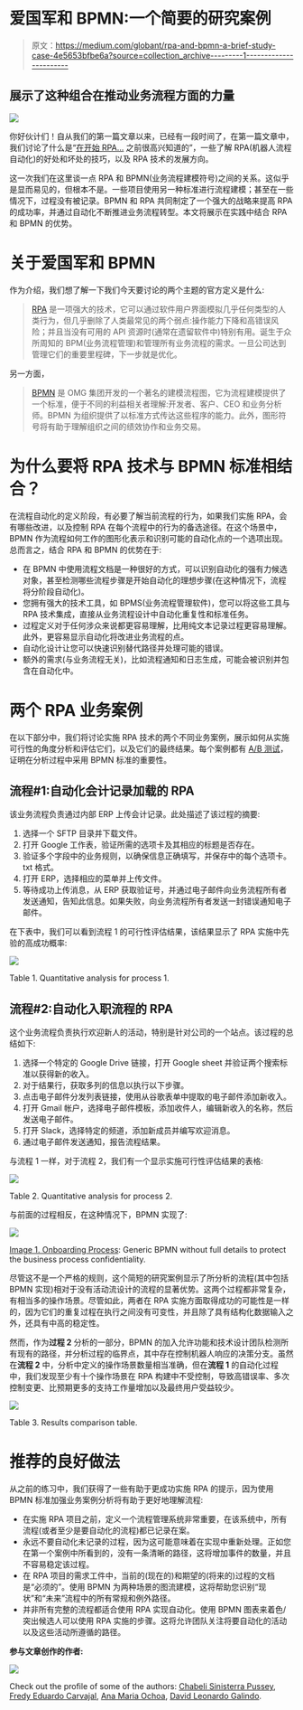 # 爱国军和 BPMN:一个简要的研究案例

> 原文：<https://medium.com/globant/rpa-and-bpmn-a-brief-study-case-4e5653bfbe6a?source=collection_archive---------1----------------------->

## 展示了这种组合在推动业务流程方面的力量

![](img/796259eb883fe77162d81c9e75edb132.png)

你好伙计们！自从我们的第一篇文章以来，已经有一段时间了，在第一篇文章中，我们讨论了什么是“[在开始 RPA…](/globant/nice-to-know-before-start-with-rpa-e80416f25860) 之前很高兴知道的”，一些了解 RPA(机器人流程自动化)的好处和坏处的技巧，以及 RPA 技术的发展方向。

这一次我们在这里谈一点 RPA 和 BPMN(业务流程建模符号)之间的关系。这似乎是显而易见的，但根本不是。一些项目使用另一种标准进行流程建模；甚至在一些情况下，过程没有被记录。BPMN 和 RPA 共同制定了一个强大的战略来提高 RPA 的成功率，并通过自动化不断推进业务流程转型。本文将展示在实践中结合 RPA 和 BPMN 的优势。

# 关于爱国军和 BPMN

作为介绍，我们想了解一下我们今天要讨论的两个主题的官方定义是什么:

> [RPA](https://www.uipath.com/rpa/robotic-process-automation) 是一项强大的技术，它可以通过软件用户界面模拟几乎任何类型的人类行为，但几乎删除了人类最常见的两个弱点:操作能力下降和高错误风险；并且当没有可用的 API 资源时(通常在遗留软件中)特别有用。诞生于众所周知的 BPM(业务流程管理)和管理所有业务流程的需求。一旦公司达到管理它们的重要里程碑，下一步就是优化。

另一方面，

> [BPMN](https://www.bpmn.org/) 是 OMG 集团开发的一个著名的建模流程图，它为流程建模提供了一个标准，便于不同的利益相关者理解:开发者、客户、CEO 和业务分析师。BPMN 为组织提供了以标准方式传达这些程序的能力。此外，图形符号将有助于理解组织之间的绩效协作和业务交易。

# 为什么要将 RPA 技术与 BPMN 标准相结合？

在流程自动化的定义阶段，有必要了解当前流程的行为，如果我们实施 RPA，会有哪些改进，以及控制 RPA 在每个流程中的行为的备选途径。在这个场景中，BPMN 作为流程如何工作的图形化表示和识别可能的自动化点的一个选项出现。总而言之，结合 RPA 和 BPMN 的优势在于:

*   在 BPMN 中使用流程文档是一种很好的方式，可以识别自动化的强有力候选对象，甚至检测哪些流程步骤是开始自动化的理想步骤(在这种情况下，流程将分阶段自动化)。
*   您拥有强大的技术工具，如 BPMS(业务流程管理软件)，您可以将这些工具与 RPA 技术集成，直接从业务流程设计中自动化重复性和标准任务。
*   过程定义对于任何涉众来说都更容易理解，比用纯文本记录过程更容易理解。此外，更容易显示自动化将改进业务流程的点。
*   自动化设计让您可以快速识别替代路径并处理可能的错误。
*   额外的需求(与业务流程无关)，比如流程通知和日志生成，可能会被识别并包含在自动化中。

# 两个 RPA 业务案例

在以下部分中，我们将讨论实施 RPA 技术的两个不同业务案例，展示如何从实施可行性的角度分析和评估它们，以及它们的最终结果。每个案例都有 [A/B 测试](https://hbr.org/2017/06/a-refresher-on-ab-testing)，证明在分析过程中采用 BPMN 标准的重要性。

## 流程#1:自动化会计记录加载的 RPA

该业务流程负责通过内部 ERP 上传会计记录。此处描述了该过程的摘要:

1.  选择一个 SFTP 目录并下载文件。
2.  打开 Google 工作表，验证所需的选项卡及其相应的标题是否存在。
3.  验证多个字段中的业务规则，以确保信息正确填写，并保存中的每个选项卡。txt 格式。
4.  打开 ERP，选择相应的菜单并上传文件。
5.  等待成功上传消息，从 ERP 获取验证号，并通过电子邮件向业务流程所有者发送通知，告知此信息。如果失败，向业务流程所有者发送一封错误通知电子邮件。

在下表中，我们可以看到流程 1 的可行性评估结果，该结果显示了 RPA 实施中先验的高成功概率:

![](img/8ef13e8ae3a344622760dfbf16483daf.png)

Table 1\. Quantitative analysis for process 1.

## 流程#2:自动化入职流程的 RPA

这个业务流程负责执行欢迎新人的活动，特别是针对公司的一个站点。该过程的总结如下:

1.  选择一个特定的 Google Drive 链接，打开 Google sheet 并验证两个搜索标准以获得新的收入。
2.  对于结果行，获取多列的信息以执行以下步骤。
3.  点击电子邮件分发列表链接，使用从谷歌表单中提取的电子邮件添加新收入。
4.  打开 Gmail 帐户，选择电子邮件模板，添加收件人，编辑新收入的名称，然后发送电子邮件。
5.  打开 Slack，选择特定的频道，添加新成员并编写欢迎消息。
6.  通过电子邮件发送通知，报告流程结果。

与流程 1 一样，对于流程 2，我们有一个显示实施可行性评估结果的表格:

![](img/efded89eaa4c0b64cad4d4f44861d1a7.png)

Table 2\. Quantitative analysis for process 2.

与前面的过程相反，在这种情况下，BPMN 实现了:

![](img/63e760c4120b0b1356e4c5c9825c7994.png)

[Image 1\. Onboarding Process](https://drive.google.com/file/d/1VckfwdCex-tb7V1Wr-oEQkyh8BVcWd-2/view?usp=sharing): Generic BPMN without full details to protect the business process confidentiality.

尽管这不是一个严格的规则，这个简短的研究案例显示了所分析的流程(其中包括 BPMN 实现)相对于没有活动流设计的流程的显著优势。这两个过程都非常复杂，有相当多的操作场景。尽管如此，两者在 RPA 实施方面取得成功的可能性是一样的，因为它们的重复过程在执行之间没有可变性，并且除了具有结构化数据输入之外，还具有中高的稳定性。

然而，作为**过程 2** 分析的一部分，BPMN 的加入允许功能和技术设计团队检测所有现有的路径，并分析过程的临界点，其中存在控制机器人响应的决策分支。虽然在**流程 2** 中，分析中定义的操作场景数量相当准确，但在**流程 1** 的自动化过程中，我们发现至少有十个操作场景在 RPA 构建中不受控制，导致高错误率、多次控制变更、比预期更多的支持工作量增加以及最终用户受益较少。

![](img/767b422d1bf8b738e2466e1e8ccb576f.png)

Table 3\. Results comparison table.

# 推荐的良好做法

从之前的练习中，我们获得了一些有助于更成功实施 RPA 的提示，因为使用 BPMN 标准加强业务案例分析将有助于更好地理解流程:

*   在实施 RPA 项目之前，定义一个流程管理系统非常重要，在该系统中，所有流程(或者至少是要自动化的流程)都已记录在案。
*   永远不要自动化未记录的过程，因为这可能意味着在实现中重新处理。正如您在第一个案例中所看到的，没有一条清晰的路径，这将增加事件的数量，并且不容易稳定该过程。
*   在 RPA 项目的需求工件中，当前的(现在的)和期望的(将来的)过程的文档是“必须的”。使用 BPMN 为两种场景的图流建模，这将帮助您识别“现状”和“未来”流程中的所有常规和例外路径。
*   并非所有完整的流程都适合使用 RPA 实现自动化。使用 BPMN 图表来着色/突出候选人可以使用 RPA 实施的步骤。这将允许团队关注将要自动化的活动以及这些活动所遵循的路径。

**参与文章创作的作者:**

![](img/c80ed1f176b0520b3c5e8302a68f0aba.png)

Check out the profile of some of the authors: [Chabeli Sinisterra Pussey](/@chabe.sp), [Fredy Eduardo Carvajal](/@fredy.carvajal), [Ana Maria Ochoa](/@ana.ochoa), [David Leonardo Galindo](/@david.galindo_32533).